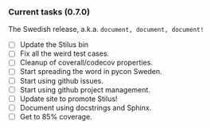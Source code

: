 ### Current tasks (0.7.0)

The Swedish release, a.k.a. `document, document, document!`

 - [ ] Update the Stilus bin
 - [ ] Fix all the weird test cases.
 - [ ] Cleanup of coverall/codecov properties.
 - [ ] Start spreading the word in pycon Sweden.
 - [ ] Start using github issues.
 - [ ] Start using github project management.
 - [ ] Update site to promote Stilus!
 - [ ] Document using docstrings and Sphinx.
 - [ ] Get to 85% coverage.
